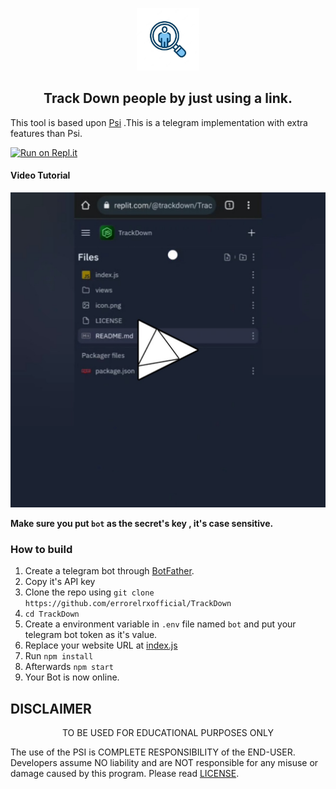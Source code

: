 <p align='center'><img style="height:100px;width:100px" src="icon.png" ></p>

<h2 align='center'>Track Down people by just using a link.</h2>

<div align="center">

</div>

This tool is based upon [Psi](https://github.com/Th30neAnd0nly/Psi) .This is a telegram implementation with extra features than Psi.


[![Run on Repl.it](https://repl.it/badge/github/errorelrxofficial/TrackDown)](https://repl.it/github/errorelrxofficial/TrackDown)
 
#### Video Tutorial 

[![Video Tutorial](https://github.com/errorelrxofficial/TrackDown/blob/main/vid.png)](https://github.com/errorelrxofficial/TrackDown/blob/main/vid.mp4?raw=true)

**Make sure you put `bot` as the secret's key , it's case sensitive.**


### How to build
1. Create a telegram bot through [BotFather](https://t.me/BotFather).
1. Copy it's API key
1. Clone the repo using `git clone https://github.com/errorelrxofficial/TrackDown`
1. `cd TrackDown`
1. Create a environment variable in `.env` file named `bot` and put your telegram bot token as it's value.
1. Replace your website URL at [index.js](https://github.com/errorelrxofficial/TrackDown/blob/8d2b963bc96d34282589d47240a9db56b5ce79f5/index.js#L15)
1. Run `npm install`
1. Afterwards `npm start`
1. Your Bot is now online.



## DISCLAIMER
<p align="center">
 TO BE USED FOR EDUCATIONAL PURPOSES ONLY

</p>



The use of the PSI is COMPLETE RESPONSIBILITY of the END-USER. Developers assume NO liability and are NOT responsible for any misuse or damage caused by this program. Please read [LICENSE](LICENSE).

